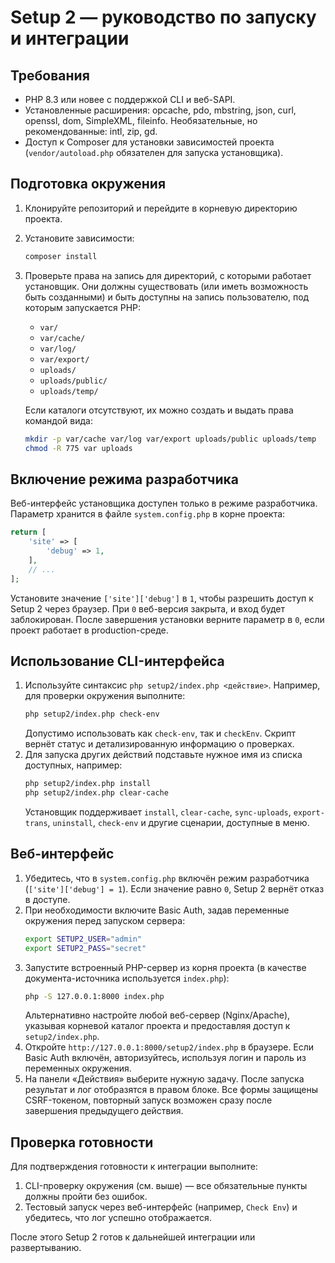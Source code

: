 # Setup 2 — руководство по запуску и интеграции

## Требования

* PHP 8.3 или новее с поддержкой CLI и веб-SAPI.
* Установленные расширения: opcache, pdo, mbstring, json, curl, openssl, dom, SimpleXML, fileinfo. Необязательные, но рекомендованные: intl, zip, gd.
* Доступ к Composer для установки зависимостей проекта (`vendor/autoload.php` обязателен для запуска установщика).

## Подготовка окружения

1. Клонируйте репозиторий и перейдите в корневую директорию проекта.
2. Установите зависимости:
   ```bash
   composer install
   ```
3. Проверьте права на запись для директорий, с которыми работает установщик. Они должны существовать (или иметь возможность быть созданными) и быть доступны на запись пользователю, под которым запускается PHP:
   * `var/`
   * `var/cache/`
   * `var/log/`
   * `var/export/`
   * `uploads/`
   * `uploads/public/`
   * `uploads/temp/`

   Если каталоги отсутствуют, их можно создать и выдать права командой вида:
   ```bash
   mkdir -p var/cache var/log var/export uploads/public uploads/temp
   chmod -R 775 var uploads
   ```

## Включение режима разработчика

Веб-интерфейс установщика доступен только в режиме разработчика. Параметр хранится в файле `system.config.php` в корне проекта:

```php
return [
    'site' => [
        'debug' => 1,
    ],
    // ...
];
```

Установите значение `['site']['debug']` в `1`, чтобы разрешить доступ к Setup 2 через браузер. При `0` веб-версия закрыта, и вход будет заблокирован. После завершения установки верните параметр в `0`, если проект работает в production-среде.

## Использование CLI-интерфейса

1. Используйте синтаксис `php setup2/index.php <действие>`. Например, для проверки окружения выполните:
   ```bash
   php setup2/index.php check-env
   ```
   Допустимо использовать как `check-env`, так и `checkEnv`. Скрипт вернёт статус и детализированную информацию о проверках.
2. Для запуска других действий подставьте нужное имя из списка доступных, например:
   ```bash
   php setup2/index.php install
   php setup2/index.php clear-cache
   ```
   Установщик поддерживает `install`, `clear-cache`, `sync-uploads`, `export-trans`, `uninstall`, `check-env` и другие сценарии, доступные в меню.

## Веб-интерфейс

1. Убедитесь, что в `system.config.php` включён режим разработчика (`['site']['debug'] = 1`). Если значение равно `0`, Setup 2 вернёт отказ в доступе.
2. При необходимости включите Basic Auth, задав переменные окружения перед запуском сервера:
   ```bash
   export SETUP2_USER="admin"
   export SETUP2_PASS="secret"
   ```
3. Запустите встроенный PHP-сервер из корня проекта (в качестве документа-источника используется `index.php`):
   ```bash
   php -S 127.0.0.1:8000 index.php
   ```
   Альтернативно настройте любой веб-сервер (Nginx/Apache), указывая корневой каталог проекта и предоставляя доступ к `setup2/index.php`.
4. Откройте `http://127.0.0.1:8000/setup2/index.php` в браузере. Если Basic Auth включён, авторизуйтесь, используя логин и пароль из переменных окружения.
5. На панели «Действия» выберите нужную задачу. После запуска результат и лог отобразятся в правом блоке. Все формы защищены CSRF-токеном, повторный запуск возможен сразу после завершения предыдущего действия.

## Проверка готовности

Для подтверждения готовности к интеграции выполните:

1. CLI-проверку окружения (см. выше) — все обязательные пункты должны пройти без ошибок.
2. Тестовый запуск через веб-интерфейс (например, `Check Env`) и убедитесь, что лог успешно отображается.

После этого Setup 2 готов к дальнейшей интеграции или развертыванию.
